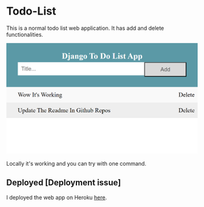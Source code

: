 # Todo-List

This is a normal todo list web application. It has add and delete functionalities.

![alt text](image.png)

Locally it's working and you can try with one command.

## Deployed [Deployment issue]

I deployed the web app on Heroku [here](https://todo-list-dsm.herokuapp.com).

